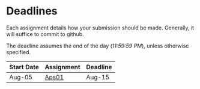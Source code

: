 # Deadlines

Each assignment details how your submission should be made. Generally, it will suffice to commit to github.

The deadline assumes the end of the day (*11:59:59 PM*), unless otherwise specified.

| Start Date | Assignment                          | Deadline |
|------------|-------------------------------------|----------|
| Aug-05     | [Aps01](modules/01-intro/aps01_part_1.md)  | Aug-15   |
